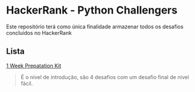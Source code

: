 # HackerRank - Python Challengers

Este repositório terá como única finalidade armazenar todos os desafios concluídos no HackerRank

## Lista

[1 Week Prepatation Kit](./1%20Week%20Preparation%20Kit)

> É o nível de introdução, sâo 4 desafios com um desafio final de nível fácil.



